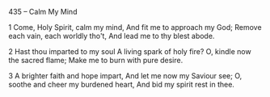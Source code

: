 435 – Calm My Mind


1
Come, Holy Spirit, calm my mind,
And fit me to approach my God;
Remove each vain, each worldly tho't,
And lead me to thy blest abode.

2
Hast thou imparted to my soul
A living spark of holy fire?
O, kindle now the sacred flame;
Make me to burn with pure desire.

3
A brighter faith and hope impart,
And let me now my Saviour see;
O, soothe and cheer my burdened heart,
And bid my spirit rest in thee.
